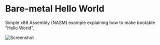 Bare-metal Hello World
======================
Simple x86 Assembly (NASM) example explaining how to make bootable "Hello World".

![Screenshot](https://bitbucket.org/licho/baremetal-hello-world/raw/default/screenshot.png)
